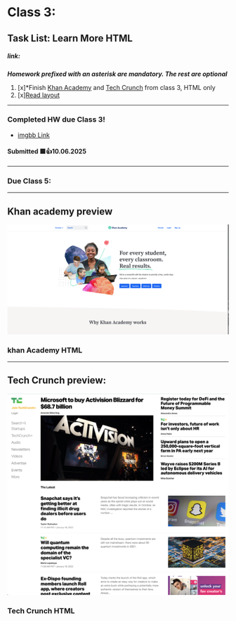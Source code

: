 # Class 3: 
## Task List: Learn More HTML
##### link: 
***Homework prefixed with an asterisk are mandatory. The rest are optional***
1. [x]*Finish [Khan Academy](https://communitytaught.org/img/resources/khan-academy.png) and [Tech Crunch](https://communitytaught.org/img/resources/techcrunch.png) from class 3, HTML only
2. [x][Read layout](https://learnlayout.com/)    

--- 

### Completed HW due Class 3!

- [imgbb Link](https://ibb.co/WWtSSHQZ)
#### Submitted 🟩👍10.06.2025

---
### Due Class 5:

---
## Khan academy preview
![Khan academy preview](/class_3/khan-academy.png)

### khan Academy HTML

---

## Tech Crunch preview:
![Tech Crunch preview](/class_3/techcrunch.png)

### Tech Crunch HTML

